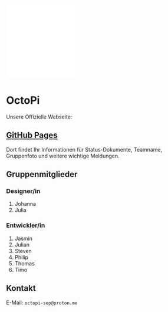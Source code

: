 <img src="/img/Logo_White.png" height="200em">

# OctoPi

Unsere Offizielle Webseite:

## [GitHub Pages](https://octopi-team.github.io/OctoPi-Website/)

Dort findet Ihr Informationen für Status-Dokumente, Teamname, Gruppenfoto und weitere wichtige Meldungen.

## Gruppenmitglieder

### Designer/in

1. Johanna
2. Julia

### Entwickler/in

1. Jasmin
2. Julian
3. Steven
4. Philip
5. Thomas
6. Timo

## Kontakt

E-Mail: `octopi-sep@proton.me`
